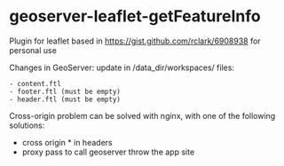 # geoserver-leaflet-getFeatureInfo
Plugin for leaflet based in https://gist.github.com/rclark/6908938 for personal use

Changes in GeoServer:
  update in /data_dir/workspaces/ files:
  
    - content.ftl
    - footer.ftl (must be empty)
    - header.ftl (must be empty)


Cross-origin problem can be solved with nginx, with one of the following solutions:
  - cross origin * in headers
  - proxy pass to call geoserver throw the app site
